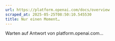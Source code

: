 ```yaml
---
url: https://platform.openai.com/docs/overview
scraped_at: 2025-05-25T08:50:10.545530
title: Nur einen Moment…
---
```


Warten auf Antwort von platform.openai.com...

